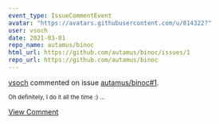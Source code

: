 ```yaml
---
event_type: IssueCommentEvent
avatar: "https://avatars.githubusercontent.com/u/814322?"
user: vsoch
date: 2021-03-01
repo_name: autamus/binoc
html_url: https://github.com/autamus/binoc/issues/1
repo_url: https://github.com/autamus/binoc
---
```


<a href='https://github.com/vsoch' target='_blank'>vsoch</a> commented on issue <a href='https://github.com/autamus/binoc/issues/1' target='_blank'>autamus/binoc#1</a>.

<small>Oh definitely, I do it all the time :) ...</small>

<a href='https://github.com/autamus/binoc/issues/1' target='_blank'>View Comment</a>